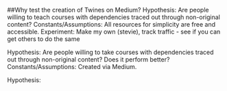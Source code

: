 ##Why test the creation of Twines on Medium? 
Hypothesis: Are people willing to teach courses with dependencies traced out through non-original content?
Constants/Assumptions: All resources for simplicity are free and accessible.
Experiment: Make my own (stevie), track traffic - see if you can get others to do the same

Hypothesis: Are people willing to take courses with dependencies traced out through non-original content? Does it perform better?
Constants/Assumptions: Created via Medium.

Hypothesis: 


